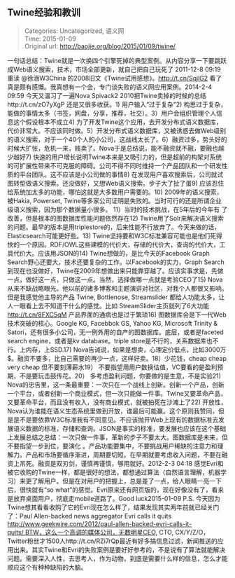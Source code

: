 Twine经验和教训
---
    
> Categories: Uncategorized, 语义网  
> Time: 2015-01-09  
> Original url: <http://baojie.org/blog/2015/01/09/twine/>
    
一句话总结：Twine就是一次换四个引擎死掉的典型案例。从内容分享一下要跳跃成Web语义搜索，技术，市场全部更新，就自己把自己玩死了 2011-12-8 09:19 重读 @徐涵W3China 的2008旧文《Twine试用感想》。http://t.cn/SqjlG2 看了真是颇有感慨。我真想有一个会，专门谈失败的语义网应用案例。2014-2-4 09:59 今天又温习了一遍Nova Spivack2 2010把Twine卖掉的时候的总结http://t.cn/zO7yXgP 还是又很多收获。1) 用户输入“过于复杂”2) 构思过于复杂，能做的事情太多（书签，网盘，分享，推荐，社交）。3）用户会组织管理个人信息这个假设根本不成立4) 为了开发Twine这个应用，去开发分布式语义数据库，代价非常大。不应该同时做。5）开发分布式语义数据库，又被诱惑去做Web级别的语义搜索，对于一个40个人的小公司，这战线太长了。6）融资过多，势头好的时候大扩张，危机一来，贱卖了。Nova于是总结说，能不融资就不融，要融也越少越好7) 快速的用户增长说明Twine本来是又吸引力的，但是超前的构架对系统的可扩展性带来不可克服的障碍。公司不得不同时维持一个产品团队和一个研发性质的平台团队。这不应该是小公司做的事情8) 在发现用户喜欢搜索后，公司就试图转型做语义搜索。还没做好，又想Web语义搜索。步子大了扯了蛋9) 应该忍住给系统加太多的功能，哪怕这就是大多数用户需要的。10) 2009年的语义搜索，被Hakia, Powerset, Twine等多家公司证明是失败的。当时可行的还是所谓企业级语义搜索，因为那个数据量小很多。     11）当时的技术挑战，在5年后的今年有 了改善，但是根本的图数据库性能问题依然存在12) Twine用了Solr来解决语义搜索的问题。最早的版本是用triplestore的，后来性能不行放弃了。今天来做的话，Elasticsearch可能更好些。13) Twine坚持要和W3C标准兼容可能也是他们死得快的一个原因。RDF/OWL这些建模的代价大，存储的代价大，查询的代价大，工具代价大。应该用JSON的14) Twine想做的，是比今天的Facebook Graph Search野心还要大，技术还要复杂的工作。以Facebook的实力，Graph Search到现在也没做好，Twine在2009年想做出来只能靠穿越了。应该实事求是，先做一点，做好这一点，只做这一点。当然，选择做哪一点就是考验CEO了15) Nova从来不缺战略眼光。他以前的诸多博客和主题演讲对社区，对我个人都很又影响。但是我感觉他主导的产品 Twine, Bottlenose, Streamslider 都给人功能太多，让人一眼看上去不知道干什么的感觉。比如 StreamSlider主页就列了6大功能 http://t.cn/8FXC5qM 产品界面的通病也是过于繁琐16) 图数据库会是下一代Web技术突破的核心。Google KG, Facebbok GS, Yahoo KG, Microsoft Trinity & Satori，还有很多小公司，无一例外用的自产的图数据库。底层，或者是faceted search engine，或者是kv database。triple store是不行的，关系数据库也不行。上内存，上SSD.17) Nova告诫说，如果是想卖，心理定价低点，比如3000万$。融资不要多，比自己需要的再少一点，这样好卖。18）少花钱，cheap cheap very cheap 但不要刻薄薪水19） 不要指望用用户数换估值，VC要看的是盈利预期，不是要玩击鼓传花。20） 多考虑盈利问题，你要做的是生意，不是实验21) Nova的忠告里，这一条最重要：一次只在一个战线上创新。创新一个产品，创新一个平台，或者创新一个商业模式，但一次只能做一件事。Twine又要革命产品，又要革命平台，而且没有收入，没有商业模式，就被拍死在沙滩上了22) 开放性，Nova认为谁能在语义生态系统里做到开放，谁最后可能赢。这个原则我赞同，但是是不是要依靠W3C标准我有不同意见。不应该抛开Web上现有的数据标准去发展语义数据的标准，存储和查询。JSON是事实的标准，要发展也应该在这个基础上发展总结之总结：一次只做一件事，革新的步子不要太大。图数据库是未来，但不要指望一步到位，要演化 。产品功能要集中，不要挑战用户稀缺的注意力和理解力。产品和市场要循序渐进，周期要切短。在早期就要考虑收入问题，不要在融资上吊死。融资是双刃剑，谨慎再谨慎，够用就好。2012-2-3 04:18 感觉Evri和被它收购的Twine一样，都是很好的想法，都想通过算法（自然语言理解，机器学习）来更了解用户。但是在对用户的把握上，总是差了一点，给人眼睛一亮一下后，很快就有“so what”的感觉。Evri原来还有网页版的，现在好像没有了，看来是放弃桌面用户，彻底走mobile道路了。Good luck2015-01-09 P.S. 今天因为Twine想其看看收购了它的Evri现在怎么样了，结果发现其实两年前就已经关门了：Paul Allen-backed news aggregator Evri calls it quits http://www.geekwire.com/2012/paul-allen-backed-evri-calls-it-quits/ BTW，这么一个高调的媒体公司，无数明星CEO, CTO, CX/Y/Z/O，Twitter粉丝才1500人http://t.cn/RZi7rQp最近有好多搞信息过滤，新闻推送的应用出来。其实Twine和Evri的失败案例是要好好参考的，不是说有了算法就能解决问题。需要深入人性，去思考人，作为动物，到底是需要什么样的信息，怎么才能顺应这个有种种缺陷的大脑。     
    
